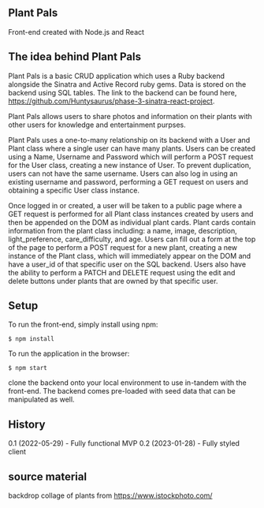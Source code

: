 ## Plant Pals

Front-end created with Node.js and React

## The idea behind Plant Pals

Plant Pals is a basic CRUD application which uses a Ruby backend alongside the Sinatra and Active Record ruby gems. Data is stored on the backend using SQL tables. The link to the backend can be found here, https://github.com/Huntysaurus/phase-3-sinatra-react-project.

Plant Pals allows users to share photos and information on their plants with other users for knowledge and entertainment purpses. 

Plant Pals uses a one-to-many relationship on its backend with a User and Plant class where a single user can have many plants. Users can be created using a Name, Username and Password which will perform a POST request for the User class, creating a new instance of User. To prevent duplication, users can not have the same username. Users can also log in using an existing username and password, performing a GET request on users and obtaining a specific User class instance.

Once logged in or created, a user will be taken to a public page where a GET request is performed for all Plant class instances created by users and then be appended on the DOM as individual plant cards. Plant cards contain information from the plant class including: a name, image, description, light_preference, care_difficulty, and age. Users can fill out a form at the top of the page to perform a POST request for a new plant, creating a new instance of the Plant class, which will immediately appear on the DOM and have a user_id of that specific user on the SQL backend. Users also have the ability to perform a PATCH and DELETE request using the edit and delete buttons under plants that are owned by that specific user.

## Setup

To run the front-end, simply install using npm:

```
$ npm install
```
To run the application in the browser:
```
$ npm start
```
clone the backend onto your local environment to use in-tandem with the front-end. The backend comes pre-loaded with seed data that can be manipulated as well.

## History
0.1 (2022-05-29) - Fully functional MVP
0.2 (2023-01-28) - Fully styled client  

## source material

backdrop collage of plants from https://www.istockphoto.com/
